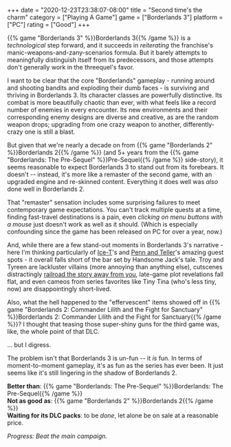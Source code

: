 +++
date = "2020-12-23T23:38:07-08:00"
title = "Second time's the charm"
category = ["Playing A Game"]
game = ["Borderlands 3"]
platform = ["PC"]
rating = ["Good"]
+++

{{% game "Borderlands 3" %}}Borderlands 3{{% /game %}} is a <i>technological</i> step forward, and it succeeds in <i>reiterating</i> the franchise's manic-weapons-and-zany-scenarios formula.  But it barely attempts to meaningfully distinguish itself from its predecessors, and those attempts don't generally work in the threequel's favor.

I want to be clear that the core "Borderlands" gameplay - running around and shooting bandits and exploding their dumb faces - is surviving and thriving in Borderlands 3.  Its character classes are powerfully distinctive.  Its combat is more beautifully chaotic than ever, with what feels like a record number of enemies in every encounter.  Its new environments and their corresponding enemy designs are diverse and creative, as are the random weapon drops; upgrading from one crazy weapon to another, differently-crazy one is still a blast.

But given that we're nearly a decade on from {{% game "Borderlands 2" %}}Borderlands 2{{% /game %}} (and 5+ years from the {{% game "Borderlands: The Pre-Sequel" %}}Pre-Sequel{{% /game %}} side-story), it seems reasonable to expect Borderlands 3 to stand out from its forebears.  It doesn't -- instead, it's more like a remaster of the second game, with an upgraded engine and re-skinned content.  Everything it does well was <i>also</i> done well in Borderlands 2.

That "remaster" sensation includes some surprising failures to meet contemporary game expectations.  You can't track multiple quests at a time, finding fast-travel destinations is a pain, even <i>clicking on menu buttons with a mouse</i> just doesn't work as well as it should.  (Which is especially confounding since the game has been released on PC for over a year, now.)

And, while there are a few stand-out moments in Borderlands 3's narrative - here I'm thinking particularly of <a href="https://borderlands.fandom.com/wiki/BALEX">Ice-T</a>'s and <a href="https://borderlands.fandom.com/wiki/Pain_and_Terror">Penn and Teller</a>'s amazing guest spots - it overall falls short of the bar set by Handsome Jack's tale.  Troy and Tyreen are lackluster villains (more annoying than anything else), cutscenes distractingly <a href="https://tvtropes.org/pmwiki/pmwiki.php/Main/CutsceneIncompetence">railroad the story away from you</a>, late-game plot revelations fall flat, and even cameos from series favorites like Tiny Tina (who's less tiny, now) are disappointingly short-lived.

Also, what the hell happened to the "effervescent" items showed off in {{% game "Borderlands 2: Commander Lilith and the Fight for Sanctuary" %}}Borderlands 2: Commander Lilith and the Fight for Sanctuary{{% /game %}}?  I thought that teasing those super-shiny guns for the third game was, like, the whole point of that DLC.

... but I digress.

The problem isn't that Borderlands 3 is un-fun -- it <i>is</i> fun.  In terms of moment-to-moment gameplay, it's as fun as the series has ever been.  It just seems like it's still lingering in the shadow of Borderlands 2.

<b>Better than</b>: {{% game "Borderlands: The Pre-Sequel" %}}Borderlands: The Pre-Sequel{{% /game %}}  
<b>Not as good as</b>: {{% game "Borderlands 2" %}}Borderlands 2{{% /game %}}  
<b>Waiting for its DLC packs</b>: to be <i>done</i>, let alone be on sale at a reasonable price.

<i>Progress: Beat the main campaign.</i>
